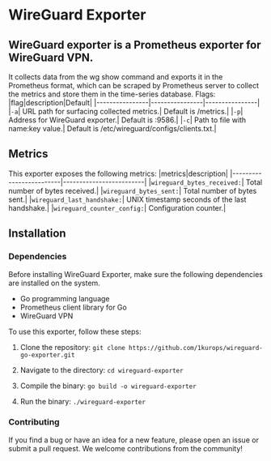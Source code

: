 # WireGuard Exporter

## WireGuard exporter is a Prometheus exporter for WireGuard VPN. 
It collects data from the wg show command and exports it in the Prometheus format, which can be scraped by Prometheus server to collect the metrics and store them in the time-series database.
    Flags:
|flag|description|Default|
|----------------|----------------|----------------|
|`-a`| URL path for surfacing collected metrics.| Default is /metrics.|
|`-p`| Address for WireGuard exporter.| Default is :9586.|
|`-c`| Path to file with name:key value.| Default is /etc/wireguard/configs/clients.txt.|
## Metrics

This exporter exposes the following metrics:
|metrics|description|
|-------------------------|-------------------------|
|`wireguard_bytes_received:`| Total number of bytes received.|
|`wireguard_bytes_sent:`| Total number of bytes sent.|
|`wireguard_last_handshake:`| UNIX timestamp seconds of the last handshake.|
|`wireguard_counter_config:`| Configuration counter.|

## Installation

### Dependencies

Before installing WireGuard Exporter, make sure the following dependencies are installed on the system.

- Go programming language
- Prometheus client library for Go
- WireGuard VPN

To use this exporter, follow these steps:

1. Clone the repository: `git clone https://github.com/1kurops/wireguard-go-exporter.git`

2. Navigate to the directory: `cd wireguard-exporter`

3. Compile the binary: `go build -o wireguard-exporter`

4. Run the binary: `./wireguard-exporter`

### Contributing

If you find a bug or have an idea for a new feature, please open an issue or submit a pull request. We welcome contributions from the community!